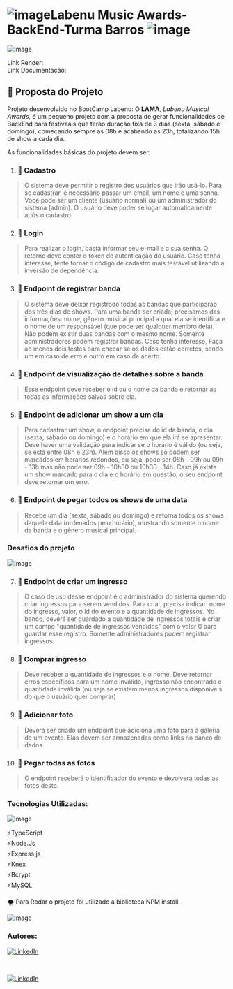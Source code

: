 # ![image](https://user-images.githubusercontent.com/102332717/225949131-54a21145-4272-42ae-bb0d-85aad4b12212.png)Labenu Music Awards-BackEnd-Turma Barros ![image](https://user-images.githubusercontent.com/102332717/225949131-54a21145-4272-42ae-bb0d-85aad4b12212.png)
![image](https://user-images.githubusercontent.com/102332717/226071435-d924044f-3efe-4f14-b054-88cd4b7e2486.png)


Link Render:
<br>
Link Documentação: 
 
 ## 🧩 Proposta do Projeto
Projeto desenvolvido no BootCamp Labenu: O **LAMA**, *Labenu Musical Awards*, é um pequeno projeto com a proposta de gerar funcionalidades de BackEnd 
para festivaais que terão duração fixa de 3 dias (sexta, sábado e domingo), começando sempre as 08h e acabando as 23h, totalizando 15h de show a cada dia. 

As funcionalidades básicas do projeto devem ser:

 1. ### 🎵 Cadastro
> O sistema deve permitir o registro dos usuários que irão usá-lo. Para se cadastrar, é necessário passar um email, um nome e uma senha. Você pode ser um cliente (usuário normal) ou um administrador do sistema (admin). O usuário deve poder se logar automaticamente após o cadastro.

2. ### 🎵 Login
> Para realizar o login, basta informar seu e-mail e a sua senha. O retorno deve conter o token de autenticação do usuário. Caso tenha interesse, tente tornar o código de cadastro mais testável utilizando a inversão de dependência.

3. ### 🎵 Endpoint de registrar banda
> O sistema deve deixar registrado todas as bandas que participarão dos três dias de shows. Para uma banda ser criada, precisamos das informações: nome, gênero musical principal a qual ela se identifica e o nome de um responsável (que pode ser qualquer membro dela). Não podem existir duas bandas com o mesmo nome. Somente administradores podem registrar bandas. Caso tenha interesse, Faça ao menos dois testes para checar se os dados estão corretos, sendo um em caso de erro e outro em caso de acerto.

4. ### 🎵 Endpoint de visualização de detalhes sobre a banda 
> Esse endpoint deve receber o id ou o nome da banda e retornar as todas as informações salvas sobre ela.

5. ### 🎵 Endpoint de adicionar um show a um dia
> Para cadastrar um show, o endpoint precisa do id da banda, o dia (sexta, sábado ou domingo) e o horário em que ela irá se apresentar. Deve haver uma validação para indicar se o horário é válido (ou seja, se está entre 08h e 23h). Além disso os shows só podem ser marcados em horários redondos, ou seja, pode ser 08h - 09h ou 09h - 13h mas não pode ser 09h - 10h30 ou 10h30 - 14h.
>Caso já exista um show marcado para o dia e o horário em questão, o seu endpoint deve retornar um erro.

6. ### 🎵 Endpoint de pegar todos os shows de uma data
> Recebe um dia (sexta, sábado ou domingo) e retorna todos os shows daquela data (ordenados pelo horário), mostrando somente o nome da banda e o gênero musical principal.

### Desafios do projeto
![image](https://user-images.githubusercontent.com/102332717/226071435-d924044f-3efe-4f14-b054-88cd4b7e2486.png)

7. ### 🎵 Endpoint de criar um ingresso
> O caso de uso desse endpoint é o administrador do sistema querendo criar ingressos para serem vendidos. Para criar, precisa indicar: nome do ingresso, valor, o id do evento e a quantidade de ingressos. No banco, deverá ser guardado a quantidade de ingressos totais e criar um campo "quantidade de ingressos vendidos" com o valor 0 para guardar esse registro. Somente administradores podem registrar ingressos.

8. ### 🎵 Comprar ingresso
> Deve receber a quantidade de ingressos e o nome. Deve retornar erros específicos para um nome inválido, ingresso não encontrado e quantidade inválida (ou seja se existem menos ingressos disponíveis do que o usuário quer comprar)

9. ### 🎵 Adicionar foto
> Deverá ser criado um endpoint que adiciona uma foto para a galeria de um evento. Elas devem ser armazenadas como links no banco de dados.

10. ### 🎵 Pegar todas as fotos
> O endpoint receberá o identificador do evento e devolverá todas as fotos deste.

### Tecnologias Utilizadas:
![image](https://user-images.githubusercontent.com/102332717/226071435-d924044f-3efe-4f14-b054-88cd4b7e2486.png)

  ⚡️TypeScript <br/>
  ⚡️Node.Js <br/>
  ⚡️Express.js <br/>
  ⚡️Knex <br/>
  ⚡️Bcrypt <br/>
  ⚡️MySQL <br/>

   🌪️ Para Rodar o projeto foi utilizado a biblioteca NPM install.





![image](https://user-images.githubusercontent.com/102332717/226074388-1396a6a8-e277-4fc0-98db-bc45366a01ca.png)
### Autores:

[![LinkedIn](https://img.shields.io/badge/Kayo_Ceshar-0077B5?style=for-the-badge&logo=linkedin&logoColor=white
)](https://www.linkedin.com/in/kayo-ceshar/)

<br/>

[![LinkedIn](https://img.shields.io/badge/Felipe_Alcantara-0077B5?style=for-the-badge&logo=linkedin&logoColor=white
)](https://www.linkedin.com/in/fmalcantara/)

